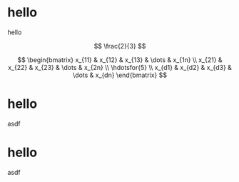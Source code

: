 # hello 
hello 

$$
\frac{2}{3}
$$

$$
\begin{bmatrix}
    x_{11}       & x_{12} & x_{13} & \dots & x_{1n} \\
    x_{21}       & x_{22} & x_{23} & \dots & x_{2n} \\
    \hdotsfor{5} \\
    x_{d1}       & x_{d2} & x_{d3} & \dots & x_{dn}
\end{bmatrix}
$$

# hello 

asdf



# hello 

asdf
